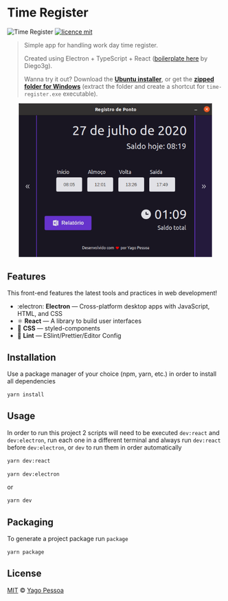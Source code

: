 # Time Register

![Time Register](https://img.shields.io/badge/Yago%20Pessoa-Time--Register-%236633cc)
[![licence mit](https://img.shields.io/badge/licence-MIT-blue.svg)](https://choosealicense.com/licenses/mit/)

> Simple app for handling work day time register.
>
> Created using Electron + TypeScript + React ([boilerplate here](https://github.com/diego3g/electron-typescript-react) by Diego3g).
> 
> Wanna try it out? Download the [**Ubuntu installer**](https://drive.google.com/file/d/1NwUdyUQqa6ZfNyP7YMHbB6vMQ-2ibQlf/view?usp=sharing), or get the [**zipped folder for Windows**](https://drive.google.com/file/d/1XQFAXcYhe--Eo90TmE4OsQQ2fRwg65eP/view?usp=sharing) (extract the folder and create a shortcut for `time-register.exe` executable).

<p align="center">
  <img alt="Image do projeto" width="450px" src="./docs/demo.png" />
</p>

## Features

This front-end features the latest tools and practices in web development!

- :electron: **Electron** — Cross-platform desktop apps with JavaScript, HTML, and CSS
- ⚛ **React** — A library to build user interfaces
- 💅 **CSS** — styled-components
- 💖 **Lint** — ESlint/Prettier/Editor Config

## Installation

Use a package manager of your choice (npm, yarn, etc.) in order to install all dependencies

```bash
yarn install
```

## Usage

In order to run this project 2 scripts will need to be executed `dev:react` and `dev:electron`, run each one in a different terminal and always run `dev:react` before `dev:electron`, or `dev` to run them in order automatically

```bash
yarn dev:react
```

```bash
yarn dev:electron
```

or

```bash
yarn dev
```

## Packaging

To generate a project package run `package`

```bash
yarn package
```

## License

[MIT](https://choosealicense.com/licenses/mit/) © [Yago Pessoa](https://www.linkedin.com/in/yagopessoa/)
